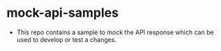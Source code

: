 # mock-api-samples

- This repo contains a sample to mock the API response which can be used to develop or test a changes.